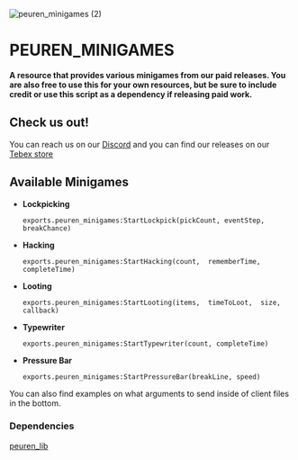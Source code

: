 
![peuren_minigames (2)](https://github.com/Peuren/peuren_minigames/assets/85559163/9817412d-ac92-4068-aabc-2f4b28466238)

# PEUREN_MINIGAMES
**A resource that provides various minigames from our paid releases.
You are also free to use this for your own resources, but be sure to include credit or use this script as a dependency if releasing paid work.**

## Check us out!
You can reach us on our [Discord](https://discord.gg/wtxqbm4Sjq) and you can find our releases on our [Tebex store](https://peuren.dev/)

## Available Minigames
- **Lockpicking**
  
  	` exports.peuren_minigames:StartLockpick(pickCount, eventStep, breakChance) `
- **Hacking**
  
	` exports.peuren_minigames:StartHacking(count,  rememberTime,  completeTime) `
- **Looting**
  
	`exports.peuren_minigames:StartLooting(items,  timeToLoot,  size,  callback) `
- **Typewriter**

	`exports.peuren_minigames:StartTypewriter(count, completeTime)`
- **Pressure Bar**

	` exports.peuren_minigames:StartPressureBar(breakLine, speed) `

You can also find examples on what arguments to send inside of client files in the bottom.

### Dependencies
[peuren_lib](https://github.com/Peuren/peuren_lib/releases)
